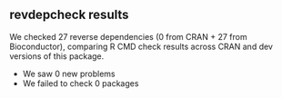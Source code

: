 ## revdepcheck results

We checked 27 reverse dependencies (0 from CRAN + 27 from Bioconductor), comparing R CMD check results across CRAN and dev versions of this package.

 * We saw 0 new problems
 * We failed to check 0 packages


